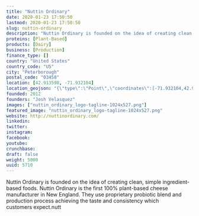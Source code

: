 ```yaml
---
title: "Nuttin Ordinary"
date: 2020-01-23 17:50:50
lastmod: 2020-01-23 17:50:50
slug: nuttin-ordinary
description: "Nuttin Ordinary is founded on the idea of creating clean, simple ingredient-based foods. Nuttin Ordinary is the first 100% plant-based cheese manufacturer in New England. They use proprietary probiotic blend and production process achieving the taste and consistency which customers expect.nutt"
proteins: [Plant-Based]
products: [Dairy]
business: [Production]
finance_type: []
country: "United States"
country_code: "US"
city: "Peterborough"
postal_code: "03458"
location: [42.913598, -71.932104]
location_geojson: "{\"type\":\"Point\",\"coordinates\":[-71.932104,42.913598]}"
founded: 2012
founders: "Josh Velasquez"
images: ["nuttin_ordinary_logo-tagline-1024x527.png"]
featured_image: "nuttin_ordinary_logo-tagline-1024x527.png"
website: http://nuttinordinary.com/
linkedin: 
twitter: 
instagram: 
facebook: 
youtube: 
crunchbase: 
draft: false
weight: 5000
uuid: 5710
---
```

Nuttin Ordinary is founded on the idea of creating clean, simple ingredient-based foods. Nuttin Ordinary is the first 100% plant-based cheese manufacturer in New England. They use proprietary probiotic blend and production process achieving the taste and consistency which customers expect.nutt
